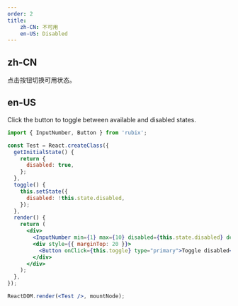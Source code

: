 ```yaml
---
order: 2
title:
    zh-CN: 不可用
    en-US: Disabled
---
```


## zh-CN

点击按钮切换可用状态。

## en-US

Click the button to toggle between available and disabled states.

````jsx
import { InputNumber, Button } from 'rubix';

const Test = React.createClass({
  getInitialState() {
    return {
      disabled: true,
    };
  },
  toggle() {
    this.setState({
      disabled: !this.state.disabled,
    });
  },
  render() {
    return (
      <div>
        <InputNumber min={1} max={10} disabled={this.state.disabled} defaultValue={3} />
        <div style={{ marginTop: 20 }}>
          <Button onClick={this.toggle} type="primary">Toggle disabled</Button>
        </div>
      </div>
    );
  },
});

ReactDOM.render(<Test />, mountNode);
````
